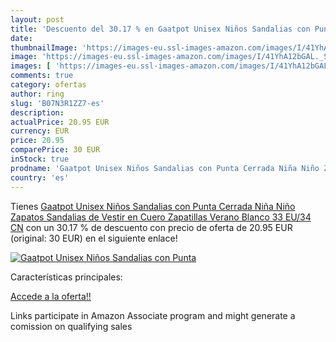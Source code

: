 ```yaml
---
layout: post
title: 'Descuento del 30.17 % en Gaatpot Unisex Niños Sandalias con Punta'
date: 
thumbnailImage: 'https://images-eu.ssl-images-amazon.com/images/I/41YhA12bGAL._SL200_.jpg'
image: 'https://images-eu.ssl-images-amazon.com/images/I/41YhA12bGAL._SL200_.jpg'
images: [ 'https://images-eu.ssl-images-amazon.com/images/I/41YhA12bGAL._SL200_.jpg' ]
comments: true
category: ofertas
author: ring
slug: 'B07N3R1ZZ7-es'
description:
actualPrice: 20.95 EUR
currency: EUR
price: 20.95
comparePrice: 30 EUR
inStock: true
prodname: 'Gaatpot Unisex Niños Sandalias con Punta Cerrada Niña Niño Zapatos Sandalias de Vestir en Cuero Zapatillas Verano Blanco 33 EU/34 CN'
country: 'es'
---
```


Tienes [Gaatpot Unisex Niños Sandalias con Punta Cerrada Niña Niño Zapatos Sandalias de Vestir en Cuero Zapatillas Verano Blanco 33 EU/34 CN](https://www.amazon.es/dp/B07N3R1ZZ7/?tag=tolees-21) con un 30.17 % de descuento con precio de oferta de 20.95 EUR (original: 30 EUR) en el siguiente enlace!

[![Gaatpot Unisex Niños Sandalias con Punta](https://images-eu.ssl-images-amazon.com/images/I/41YhA12bGAL._SL200_.jpg)](https://www.amazon.es/dp/B07N3R1ZZ7/?tag=tolees-21)

Características principales:


[Accede a la oferta!!](https://www.amazon.es/dp/B07N3R1ZZ7/?tag=tolees-21)

Links participate in Amazon Associate program and might generate a comission on qualifying sales


